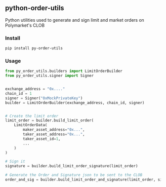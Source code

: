 ## python-order-utils

Python utilities used to generate and sign limit and market orders on Polymarket's CLOB


### Install

```bash
pip install py-order-utils
```

### Usage

```py
from py_order_utils.builders import LimitOrderBuilder
from py_order_utils.signer import Signer


exchange_address = "0x...."
chain_id = 1
signer = Signer("0xMockPrivateKey")
builder = LimitOrderBuilder(exchange_address, chain_id, signer)


# Create the limit order
limit_order = builder.build_limit_order(
    LimitOrderData(
        maker_asset_address="0x...",
        taker_asset_address="0x...",
        taker_asset_id=1,
        ...
    )
)

# Sign it
signature = builder.build_limit_order_signature(limit_order)

# Generate the Order and Signature json to be sent to the CLOB
order_and_sig = builder.build_limit_order_and_signature(limit_order, signature).json()

```
